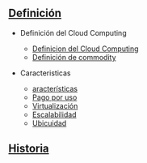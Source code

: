 ## [Definición](Definicion/)
- Definición del Cloud Computing
    * [Definicion del Cloud Computing](Definicion/1-Definición-del-clud-computing.md)
    * [Definición de commodity](Definicion/1-Definición-del-clud-computing.md)

- Caracteristicas
    * [aracterísticas](Definicion/2-Caracteristicas.md)
    * [Pago por uso](Definicion/2-Caracteristicas.md)
    * [Virtualización](Definicion/2-Caracteristicas.md)
    * [Escalabilidad](Definicion/2-Caracteristicas.md)
    * [Ubicuidad](Definicion/2-Caracteristicas.md)

## [Historia](Historia/)
